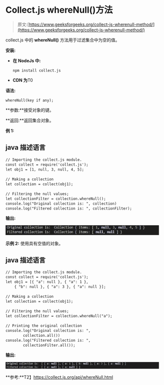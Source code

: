 # Collect.js whereNull()方法

> 原文:[https://www.geeksforgeeks.org/collect-js-wherenull-method/](https://www.geeksforgeeks.org/collect-js-wherenull-method/)

collect.js 中的 **whereNull()** 方法用于过滤集合中为空的值。

**安装:**

*   **在 NodeJs 中:**

    ```
    npm install collect.js
    ```

*   **CDN 为**T0

**语法:**

```
whereNull(key if any);
```

**参数:**接受对象的键。

**返回:**返回集合对象。

**例 1:**

## java 描述语言

```
// Importing the collect.js module.
const collect = require('collect.js');
let obj1 = [1, null, 3, null, 4, 5];

// Making a collection
let collection = collect(obj1);

// Filtering the null values;
let collectionFilter = collection.whereNull();
console.log("Original collection is: ", collection)
console.log("Filtered collection is: ", collectionFilter);
```

**输出:**

![](img/d601bb2bd8a8429b3149ff2c33f3b6ae.png)

**示例 2:** 使用具有空值的对象。

## java 描述语言

```
// Importing the collect.js module.
const collect = require('collect.js');
let obj1 = [{ "a": null }, { "a": 1 }, 
    { "b": null }, { "a": 3 }, { "a": null }];

// Making a collection
let collection = collect(obj1);

// Filtering the null values;
let collectionFilter = collection.whereNull("a");

// Printing the original collection
console.log("Original collection is: ", 
        collection.all())
console.log("Filtered collection is: ", 
        collectionFilter.all());
```

**输出:**

![](img/7be640d055378e2343958ed5e133f9f7.png)

**参考:**T2】https://collect.js.org/api/whereNull.html